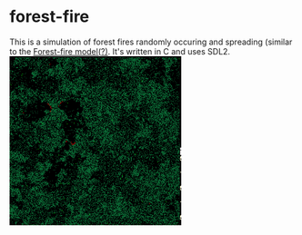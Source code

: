 # forest-fire

This is a simulation of forest fires randomly occuring and spreading (similar to the [Forest-fire model(?)](https://en.wikipedia.org/wiki/Forest-fire_model). It's written in C and uses SDL2.
![a gif of the simulation](ff.gif)

